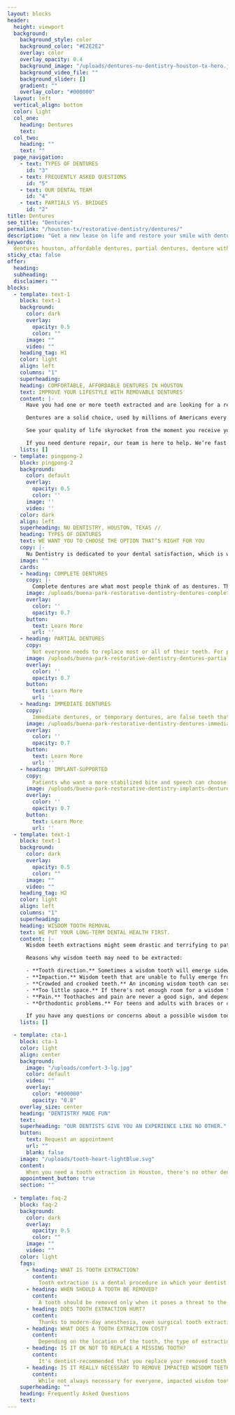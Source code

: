 ```yaml
---
layout: blocks
header:
  height: viewport
  background:
    background_style: color
    background_color: "#E2E2E2"
    overlay: color
    overlay_opacity: 0.4
    background_image: "/uploads/dentures-nu-dentistry-houston-tx-hero.jpg"
    background_video_file: ""
    background_slider: []
    gradient: ""
    overlay_color: "#000000"
  layout: left
  vertical_align: bottom
  color: light
  col_one:
    heading: Dentures 
    text: 
  col_two:
    heading: ""
    text: ""
  page_navigation:
    - text: TYPES OF DENTURES
      id: "3"
    - text: FREQUENTLY ASKED QUESTIONS
      id: "5"
    - text: OUR DENTAL TEAM
      id: "4"
    - text: PARTIALS VS. BRIDGES
      id: "2"      
title: Dentures
seo_title: "Dentures"
permalink: "/houston-tx/restorative-dentistry/dentures/"
description: "Get a new lease on life and restore your smile with dentures! At NuDentistry, we offer partial and full denture options that change your life for the better."
keywords:
  dentures houston, affordable dentures, partial dentures, denture with implants, denture, denture repair, dentures cost, denture glue, denture adhesive, perma...
sticky_cta: false
offer:
  heading: 
  subheading: 
  disclaimer: ""
blocks:
  - template: text-1
    block: text-1
    background:
      color: dark
      overlay:
        opacity: 0.5
        color: ""
      image: ""
      video: ""
    heading_tag: H1
    color: light
    align: left
    columns: "1"
    superheading: 
    heading: COMFORTABLE, AFFORDABLE DENTURES IN HOUSTON
    text: IMPROVE YOUR LIFESTYLE WITH REMOVABLE DENTURES
    content: |-
      Have you had one or more teeth extracted and are looking for a replacement? After having a tooth extracted, it’s important to find the right replacement option for you. Leaving your missing teeth as they are, including gaps, can have serious long-term problems. Facial muscle sagging, shifting of remaining teeth, and further tooth infection and loss often occur.

      Dentures are a solid choice, used by millions of Americans every day because they’re flexible to your individual needs. From partial to complete dentures, they can easily replace one or more extracted teeth—even your full set of teeth, top and bottom—meaning our denture dentists can always accommodate you. Our team guarantees that your new teeth will be great for you. We have them built using molds of your mouth so that they always fit the first time you wear them, and they look just as flawless and natural as you’d ever dreamed.

      See your quality of life skyrocket from the moment you receive your dentures. Benefits from choosing dentures include: a beautiful, natural-looking smile; improved and confident speech; fewer dietary restrictions; avoid facial sagging; boosted self-esteem; and functional and comfortable. Dentures are also easily removable, making upkeep and cleaning them uncomplicated and stress-free.

      If you need denture repair, our team is here to help. We’re fast and efficient, making sure you can leave our office with your mended and adjusted dentures in as quickly as one appointment. At Nu Dentistry, we believe no one should go without a proper teeth replacement. If you’re looking forward to your new life with dentures, call our office today!
    lists: []
  - template: pingpong-2
    block: pingpong-2
    background:
      color: default
      overlay:
        opacity: 0.5
        color: ''
      image: ''
      video: ''
    color: dark
    align: left
    superheading: NU DENTISTRY, HOUSTON, TEXAS //
    heading: TYPES OF DENTURES
    text: WE WANT YOU TO CHOOSE THE OPTION THAT’S RIGHT FOR YOU
    copy: |- 
      Nu Dentistry is dedicated to your dental satisfaction, which is why we offer multiple denture options for our patients:
    image: ""
    cards:
    - heading: COMPLETE DENTURES
      copy: |-
        Complete dentures are what most people think of as dentures. These are removable false teeth that replace every tooth in your mouth or arch. With a gum-colored plastic base, traditional dentures hold a full set of porcelain or plastic teeth. They are custom-tailored for your mouth using molds made following your denture extraction. Your dentures should fit perfectly to your gums, staying in place even without denture adhesive.
      image: /uploads/buena-park-restorative-dentistry-dentures-complete.jpg
      overlay:
        color: ''
        opacity: 0.7
      button:
        text: Learn More
        url: ''
    - heading: PARTIAL DENTURES
      copy: 
        Not everyone needs to replace most or all of their teeth. For patients who only need replacements for a few teeth in the same region of the mouth, a partial denture is a great option. The replacement teeth, often made of acrylic or porcelain, will be attached to a pink plastic base similar to regular complete dentures. Partials use metal clasps to secure themselves onto the teeth on either side of the missing tooth gap, keeping them in place while speaking and eating.
      image: /uploads/buena-park-restorative-dentistry-dentures-partial.jpg
      overlay:
        color: ''
        opacity: 0.7
      button:
        text: Learn More
        url: ''
    - heading: IMMEDIATE DENTURES
      copy: 
        Immediate dentures, or temporary dentures, are false teeth that are made before your teeth extraction. With immediate dentures, you can walk away from your removal with brand new pearly whites. The molds are made before your extraction, rather than after as what happens with permanent dentures. However, because your bones and gums may shift over time, you may need your immediate dentures either adjusted or replaced.
      image: /uploads/buena-park-restorative-dentistry-dentures-immediate.jpg
      overlay:
        color: ''
        opacity: 0.7
      button:
        text: Learn More
        url: ''
    - heading: IMPLANT-SUPPORTED
      copy: 
        Patients who want a more stabilized bite and speech can choose to have implant-supported dentures. Implants are metal posts or screws anchored and fused to your jawbone through surgery. They’re connected to your dentures by a piece called an abutment. While the implants are not removable, your replacement teeth are, making them just as easy to maintain and clean as other dentures. A denture with implants is also extremely natural-looking and long-lasting.
      image: /uploads/buena-park-restorative-dentistry-implants-denture-implants.jpg
      overlay:
        color: ''
        opacity: 0.7
      button:
        text: Learn More
        url: ''        
  - template: text-1
    block: text-1
    background:
      color: dark
      overlay:
        opacity: 0.5
        color: ""
      image: ""
      video: ""
    heading_tag: H2
    color: light
    align: left
    columns: "1"
    superheading: 
    heading: WISDOM TOOTH REMOVAL
    text: WE PUT YOUR LONG-TERM DENTAL HEALTH FIRST.
    content: |-
      Wisdom teeth extractions might seem drastic and terrifying to patients, but they are exceedingly common. In fact, over 10 million Americans have successfully had their wisdom teeth removed at some point in their lives. Not all wisdom teeth need to be extracted. However, studies have shown that up to 85% of all teens and adults need at least one wisdom tooth removed.

      Reasons why wisdom teeth may need to be extracted:

      - **Tooth direction.** Sometimes a wisdom tooth will emerge sideways or tilted from the gum.
      - **Impaction.** Wisdom teeth that are unable to fully emerge from the gum can lead to infection or tooth decay. In worst-case scenarios, they can cause severe gum disease, cysts, and tumors.
      - **Crowded and crooked teeth.** An incoming wisdom tooth can seriously damage nearby teeth and disrupt the alignment of your arch. This crowding can lead to the need for braces or other costly procedures that could otherwise have been avoided.
      - **Too little space.** If there's not enough room for a wisdom tooth to erupt, it can lead to partial eruption as well as infection and decay.
      - **Pain.** Toothaches and pain are never a good sign, and depending on your specific case can lead to multiple immediate and future problems.
      - **Orthodontic problems.** For teens and adults with braces or clear aligners like Invisalign, incoming wisdom teeth can be a nightmare. They run the risk of losing those patients all of their hard-earned straightening progress, setting them back to square one—or worse.

      If you have any questions or concerns about a possible wisdom tooth removal for you or your child, call our office at (832) 916-4144 to set up a consultation.
    lists: []

  - template: cta-1
    block: cta-1
    color: light
    align: center
    background:
      image: "/uploads/comfort-3-lg.jpg"
      color: default
      video: ""
      overlay:
        color: "#000000"
        opacity: "0.8"
    overlay_size: center
    heading: "DENTISTRY MADE FUN"
    text: 
    superheading: "OUR DENTISTS GIVE YOU AN EXPERIENCE LIKE NO OTHER."
    button:
      text: Request an appointment
      url: ""
      blank: false
    image: "/uploads/tooth-heart-lightBlue.svg"
    content:
      When you need a tooth extraction in Houston, there's no other dental team you should trust. We're Nu Dentistry, and our expert team of dentists and oral surgeons ensure that you're in the lap of luxury even when you call on short notice or for an emergency. We prepare every room with multiple streaming-capable televisions so you can catch up on your favorite shows, whether you're sitting up or lying back during your treatment. If you experience dental anxiety, we also have an array of safe sedation methods available. It's our goal to keep your mind at ease and allow you to enjoy your time with us.
    appointment_button: true
    section: ""
    
  - template: faq-2
    block: faq-2
    background:
      color: dark
      overlay:
        opacity: 0.5
        color: ""
      image: ""
      video: ""
    color: light
    faqs:
      - heading: WHAT IS TOOTH EXTRACTION?
        content:
          Tooth extraction is a dental procedure in which your dentist removes a tooth from your mouth. Extractions may be needed for many reasons. Your tooth is damaged beyond repair. The tooth is unable to emerge from your gums. Or the tooth may be impacted, and its emerging will disrupt your teeth's alignment, requiring costly and time-consuming dental work to **straighten your teeth**.
      - heading: WHEN SHOULD A TOOTH BE REMOVED?
        content:
          A tooth should be removed only when it poses a threat to the health of the rest of your mouth. Nu Dentistry is dedicated to saving and restoring as many of your teeth as possible! However, saving a tooth may not always be possible when it comes to severely infected, impacted, and crowded teeth. If it's possible to repair your tooth without extraction, then we recommend you always choose this less drastic treatment, if possible.
      - heading: DOES TOOTH EXTRACTION HURT?
        content:
          Thanks to modern-day anesthesia, even surgical tooth extraction can be completely painless! Local anesthesia thoroughly numbs the tooth and surrounding area, so you're always comfortable during your extraction. If you're at all anxious about your treatment, we offer a number of safe sedation options to help ease your mind as well as your body.
      - heading: WHAT DOES A TOOTH EXTRACTION COST?
        content:
          Depending on the location of the tooth, the type of extraction ( simple or surgical) done, and what method of anesthesia or sedation will be used, the price for your tooth removal may vary. Wisdom tooth removals, for example, have their price separate from standard surgical extractions.       
      - heading: IS IT OK NOT TO REPLACE A MISSING TOOTH?
        content:
          It's dentist-recommended that you replace your removed tooth to save yourself a lot of potential pain and money in the future. Missing teeth not only lead to bone and structural deterioration, but your surrounding teeth will shift to fill the gaps. Those teeth often become at risk of gum disease, which can lead to them falling out or needing extraction as well. Replacement teeth help maintain the structure and integrity of your mouth, far extending the lifespan of your smile.
      - heading: IS IT REALLY NECESSARY TO REMOVE IMPACTED WISDOM TEETH?
        content:
          While not always necessary for everyone, impacted wisdom tooth extraction can be extremely crucial in a patient's dental development and overall health. If wisdom teeth are unable to fully emerge, you can't properly clean or maintain them. Tooth decay and gum disease are often quick to follow. In some instances, this can lead to cysts and tumor development. At Nu Dentistry, we only recommend that at-risk teeth be removed, and we take great care to ensure you always retain your healthiest smile possible.
    superheading: ""
    heading: Frequently Asked Questions
    text: 
---
```

